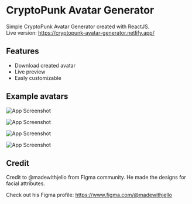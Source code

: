 # CryptoPunk Avatar Generator

Simple CryptoPunk Avatar Generator created with ReactJS. <br>
Live version: https://cryptopunk-avatar-generator.netlify.app/


## Features

- Download created avatar
- Live preview
- Easly customizable

## Example avatars

![App Screenshot](https://i.imgur.com/Rpleh5b.png)

![App Screenshot](https://i.imgur.com/5goOe61.png)

![App Screenshot](https://i.imgur.com/GKuk6kk.png)

![App Screenshot](https://i.imgur.com/4Zbk8ip.png)


## Credit

Credit to @madewithjello from Figma community. He made the designs for facial attributes.

Check out his Figma profile: https://www.figma.com/@madewithjello
